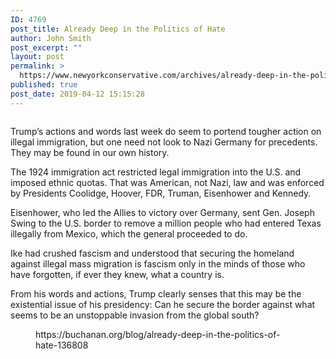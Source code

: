 ```yaml
---
ID: 4769
post_title: Already Deep in the Politics of Hate
author: John Smith
post_excerpt: ""
layout: post
permalink: >
  https://www.newyorkconservative.com/archives/already-deep-in-the-politics-of-hate/
published: true
post_date: 2019-04-12 15:15:28
---
```

<!-- wp:image {"id":4770} -->
<figure class="wp-block-image"><img src="https://www.newyorkconservative.com/wp-content/uploads/2019/04/buchanan-sized.jpg" alt="" class="wp-image-4770"/></figure>
<!-- /wp:image -->

<!-- wp:paragraph -->
<p>Trump’s actions and words last week do seem to portend tougher action on illegal immigration, but one need not look to Nazi Germany for precedents. They may be found in our own history.</p>
<!-- /wp:paragraph -->

<!-- wp:paragraph -->
<p>The 1924 immigration act restricted legal immigration into the U.S. and imposed ethnic quotas. That was American, not Nazi, law and was enforced by Presidents Coolidge, Hoover, FDR, Truman, Eisenhower and Kennedy.</p>
<!-- /wp:paragraph -->

<!-- wp:paragraph -->
<p>Eisenhower, who led the Allies to victory over Germany, sent Gen. Joseph Swing to the U.S. border to remove a million people who had entered Texas illegally from Mexico, which the general proceeded to do.</p>
<!-- /wp:paragraph -->

<!-- wp:paragraph -->
<p>Ike had crushed fascism and understood that securing the homeland against illegal mass migration is fascism only in the minds of those who have forgotten, if ever they knew, what a country is.</p>
<!-- /wp:paragraph -->

<!-- wp:paragraph -->
<p>From his words and actions, Trump clearly senses that this may be the existential issue of his presidency: Can he secure the border against what seems to be an unstoppable invasion from the global south?</p>
<!-- /wp:paragraph -->

<!-- wp:core-embed/wordpress {"url":"https://buchanan.org/blog/already-deep-in-the-politics-of-hate-136808","type":"wp-embed","providerNameSlug":"patrick-j-buchanan-official-website","className":""} -->
<figure class="wp-block-embed-wordpress wp-block-embed is-type-wp-embed is-provider-patrick-j-buchanan-official-website"><div class="wp-block-embed__wrapper">
https://buchanan.org/blog/already-deep-in-the-politics-of-hate-136808
</div></figure>
<!-- /wp:core-embed/wordpress -->